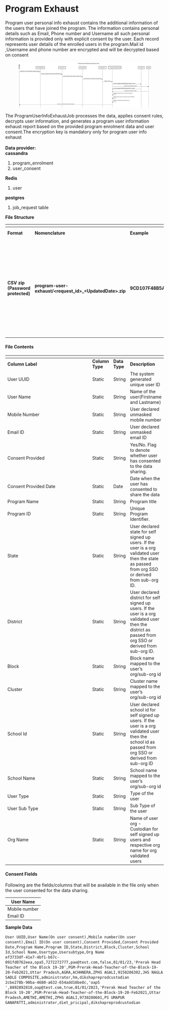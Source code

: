 # Program Exhaust

Program user personal info exhaust contains the additional information of the users that have joined the program. The information contains personal details such as Email, Phone number and Username all such personal information is provided only with explicit consent by the user. Each record represents user details of the enrolled users in the program.Mail id ,Username and phone number are encrypted and will be decrypted based on consent

<figure><img src="../../../.gitbook/assets/flowsequence.jpg" alt=""><figcaption></figcaption></figure>

The ProgramUserInfoExhaustJob processes the data, applies consent rules, decrypts user information, and generates a program user information exhaust report based on the provided program enrolment data and user consent.The encryption key is mandatory only for program user info exhaust\
\
**Data provider:**\
**cassandra**

1. program\_enrolment
2. user\_consent

**Redis**

1. user



**postgres**

1. job\_request table

**File Structure**

<table data-header-hidden><thead><tr><th></th><th width="286.3333333333333"></th><th></th><th></th></tr></thead><tbody><tr><td><strong>Format</strong></td><td><strong>Nomenclature</strong></td><td><strong>Example</strong></td><td><strong>Security Levels</strong></td></tr><tr><td><strong>CSV zip (Password protected)</strong></td><td><strong>program-user-exhaust/&#x3C;request_id>_&#x3C;UpdatedDate>.zip</strong></td><td><strong>9CD107F48B5AF0D163F8AE8410829674_20230622.zip</strong></td><td><strong>L3 - Data encrypted with a user provided encryption key. Generally applicable to non PII data but can contain sensitive information which may not be considered open</strong></td></tr></tbody></table>

#### File Contents <a href="#file-contents" id="file-contents"></a>

<table data-header-hidden><thead><tr><th width="260"></th><th></th><th></th><th></th></tr></thead><tbody><tr><td><strong>Column Label</strong></td><td><strong>Column Type</strong></td><td><strong>Data Type</strong></td><td><strong>Description</strong></td></tr><tr><td>User UUID</td><td>Static</td><td>String</td><td>The system generated unique user ID</td></tr><tr><td>User Name</td><td>Static</td><td>String</td><td>Name of the user(Firstname and Lastname)</td></tr><tr><td>Mobile Number</td><td>Static</td><td>String</td><td>User declared unmasked mobile number</td></tr><tr><td>Email ID</td><td>Static</td><td>String</td><td>User declared unmasked email ID</td></tr><tr><td>Consent Provided</td><td>Static</td><td>String</td><td>Yes/No. Flag to denote whether user has consented to the data sharing.</td></tr><tr><td>Consent Provided Date</td><td>Static</td><td>Date</td><td>Date when the user has consented to share the data</td></tr><tr><td>Program Name</td><td>Static</td><td>String</td><td>Program title</td></tr><tr><td>Program ID</td><td>Static</td><td>String</td><td>Unique Program Identifier.</td></tr><tr><td>State</td><td>Static</td><td>String</td><td>User declared state for self signed up users. If the user is a org validated user then the state as passed from org SSO or derived from sub-org ID.</td></tr><tr><td>District</td><td>Static</td><td>String</td><td>User declared district for self signed up users. If the user is a org validated user then the district as passed from org SSO or derived from sub-org ID.</td></tr><tr><td>Block</td><td>Static</td><td>String</td><td>Block name mapped to the user’s org/sub-org id</td></tr><tr><td>Cluster</td><td>Static</td><td>String</td><td>Cluster name mapped to the user’s org/sub-org id</td></tr><tr><td>School Id</td><td>Static</td><td>String</td><td>User declared school id for self signed up users. If the user is a org validated user then the school id as passed from org SSO or derived from sub-org ID</td></tr><tr><td>School Name</td><td>Static</td><td>String</td><td>School name mapped to the user’s org/sub-org id</td></tr><tr><td>User Type</td><td>Static</td><td>String</td><td>Type of the user</td></tr><tr><td>User Sub Type</td><td>Static</td><td>String</td><td>Sub Type of the user</td></tr><tr><td>Org Name</td><td>Static</td><td>String</td><td>Name of user org - Custodian for self signed up users and respective org name for org validated users</td></tr></tbody></table>

#### Consent Fields <a href="#consent-fields" id="consent-fields"></a>

Following are the fields/columns that will be available in the file only when the user consented for the data sharing.

| User Name     |
| ------------- |
| Mobile number |
| Email ID      |

**Sample Data**

```csv
User UUID,User Name(On user consent),Mobile number(On user consent),Email ID(On user consent),Consent Provided,Consent Provided Date,Program Name,Program ID,State,District,Block,Cluster,School Id,School Name,Usertype,Usersubtype,Org Name
ef3733df-41e7-4bf1-b67c-091fd0762eea,opa5,7272272777,pao@test.com,false,01/01/23,'Prerak Head Teacher of the Block 19-20',PGM-Prerak-Head-Teacher-of-the-Block-19-20-Feb2021,Uttar Pradesh,AGRA,ACHHNERA,ZPHS AGALI,9150206302,JHS NAGLA SADLE COMPOSITE,administrator,hm,dikshapreprodcustodian
2cbe278b-90ba-4680-a632-654add16be8c,'oap5 ',8892892810,oap@test.com,true,01/01/2023,'Prerak Head Teacher of the Block 19-20',PGM-Prerak-Head-Teacher-of-the-Block-19-20-Feb2021,Uttar Pradesh,AMETHI,AMETHI,ZPHS AGALI,9730200601,PS UMAPUR GANAPATTI,administrator,diet_pricipal,dikshapreprodcustodian
```
